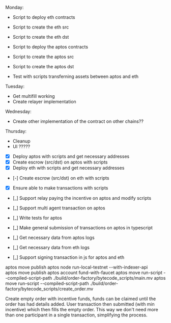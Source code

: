 Monday:

- Script to deploy eth contracts
- Script to create the eth src
- Script to create the eth dst

- Script to deploy the aptos contracts
- Script to create the aptos src
- Script to create the aptos dst

- Test with scripts transferning assets between aptos and eth

Tuesday:

- Get multifill working 
- Create relayer implementation

Wednesday: 

- Create other implementation of the contract on other chains??

Thursday:

- Cleanup 
- UI ?????





- [x] Deploy aptos with scripts and get necessary addresses
- [x] Create escrow (src/dst) on aptos with scripts
- [x] Deploy eth with scripts and get necessary addresses
- [-] Create escrow (src/dst) on eth with scripts
- [x] Ensure able to make transactions with scripts

- [_] Support relay paying the incentive on aptos and modify scripts
- [_] Support multi agent transaction on aptos
- [_] Write tests for aptos

- [_] Make general submission of transactions on aptos in typescript
- [_] Get necessary data from aptos logs
- [_] Get necessary data from eth logs
- [_] Support signing transaction in js for aptos and eth


aptos move publish
aptos node run-local-testnet --with-indexer-api  
aptos move publish
aptos account fund-with-faucet 
aptos move run-script --compiled-script-path ./build/order-factory/bytecode_scripts/main.mv 
aptos move run-script --compiled-script-path ./build/order-factory/bytecode_scripts/create_order.mv   


Create empty order with incentive funds, funds can be claimed until the order has had details added. User transaction then submitted (with min incentive) which then fills the empty order. This way we don't need more than one participant in a single transaction, simplifying the process.